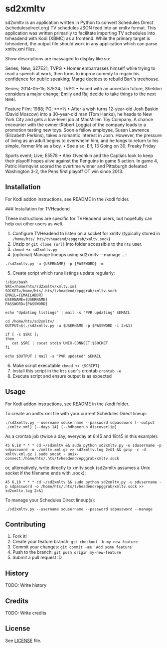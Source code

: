 # sd2xmltv

sd2xmltv is an application written in Python to convert Schedules Direct (schedulesdirect.org) TV schedules JSON feed into an xmltv format.  This application was written primarily to facilitate importing TV schedules into tvheadend with Kodi (XBMC) as a frontend.  While the primary target is tvheadend, the output file should work in any application which can parse xmltv.xml files.

Show descriptions are massaged to display like so:

Series; New; S27E21; TVPG • Homer embarrasses himself while trying to read a speech at work, then turns to improv comedy to regain his confidence for public speaking; Marge decides to rebuild Bart's treehouse.

Series; 2014-05-15; S7E24; TVPG • Faced with an uncertain future, Sheldon considers a major change; Emily and Raj decide to take things to the next level.

Feature Film; 1988; PG; ***½ • After a wish turns 12-year-old Josh Baskin (David Moscow) into a 30-year-old man (Tom Hanks), he heads to New York City and gets a low-level job at MacMillen Toy Company. A chance encounter with the owner (Robert Loggia) of the company leads to a promotion testing new toys. Soon a fellow employee, Susan Lawrence (Elizabeth Perkins), takes a romantic interest in Josh. However, the pressure of living as an adult begins to overwhelm him, and he longs to return to his simple, former life as a boy. •  See also: Elf, 13 Going on 30, Freaky Friday

Sports event; Live; E5578 • Alex Ovechkin and the Captials look to keep their playoff hopes alive against the Penguins in game 5 action. In game 4, Patric Hornqvist scored the overtime winner and Pittsburgh defeated Washington 3-2, the Pens first playoff OT win since 2013.

## Installation

For Kodi addon instructions, see README in the /kodi folder.

### Installation for TVHeadend

These instructions are specific for TVHeadend users, but hopefully can help out other users as well.

1. Configure TVHeadend to listen on a socket for xmltv (typically stored in `/home/hts/.hts/tvheadend/epggrab/xmltv.sock`)
2. Unzip or `git clone {url}` into folder accessible to the `hts` user.
3. `chmod +x sd2xmltv.py`
4. (optional) Manage lineups using sd2xmltv --manage ...:
 
 ```
./sd2xmltv.py -u {USERNAME} -p {PASSWORD} -m
 ```
5. Create script which runs listings update regularly:
 ```
!/bin/bash
SRC=/home/hts/sd2xmltv/xmltv.xml
SOCKET=/home/hts/.hts/tvheadend/epggrab/xmltv.sock
EMAIL={EMAILADDR}
USERNAME={USERNAME}
PASSWORD={PASSWORD}

echo "Updating listings" | mail -s "PVR updating" $EMAIL

cd /home/hts/sd2xmltv/
OUTPUT=$(./sd2xmltv.py -u $USERNAME -p $PASSWORD -i 2>&1)

if [ -s $SRC ];
then
	cat $SRC | socat stdin UNIX-CONNECT:$SOCKET
fi

echo $OUTPUT | mail -s "PVR updated" $EMAIL
 ```
6. Make script executable `chmod +x {SCRIPT}`
7. Install this script in the `hts` user's crontab `crontab -e`
8. Execute script and ensure output is as expected

## Usage

For Kodi addon instructions, see README in the /kodi folder.

To create an xmltv.xml file with your current Schedules Direct lineup:

```
./sd2xmltv.py --username sdusername --password sdpassword [--output ./xmltv.xml] [--days 14] [--hdhomerun discover|ip]
```

As a crontab job (twice a day, everyday at 6:45 and 18:45 in this example):

```
45 6,18 * * * cd ~/sdxmltv && sudo python sd2xmltv.py -u sdusername -p sdpassword -o ./xmltv.xml.gz >> sd2xmltv.log 2>&1 && gzip -c -d xmltv.xml.gz | sudo socat - unix-connect:/home/hts/.hts/tvheadend/epggrab/xmltv.sock
```

or, alternatively, write directly to xmltv.sock (sd2xmltv assumes a Unix socket if the filename ends with .sock):

```
45 6,18 * * * cd ~/sd2xmltv && sudo python sd2xmltv.py -u sdusername -p sdpassword -o /home/hts/.hts/tvheadend/epggrab/xmltv.sock >> sd2xmltv.log 2>&1
```



To manage your Schedules Direct lineup(s):

```
./sd2xmltv.py --username sdusername --password sdpassword --manage
```

## Contributing

1. Fork it!
2. Create your feature branch: `git checkout -b my-new-feature`
3. Commit your changes: `git commit -am 'Add some feature'`
4. Push to the branch: `git push origin my-new-feature`
5. Submit a pull request :D

## History

TODO: Write history

## Credits

TODO: Write credits

## License

See [LICENSE](https://github.com/astrilchuk/sd2xmltv/blob/master/LICENSE)
file.
